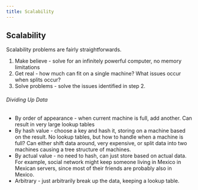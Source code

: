 ```yaml
---
title: Scalability
---
```


## Scalability
Scalability problems are fairly straightforwards.

1. Make believe - solve for an infinitely powerful computer, no memory limitations
2. Get real - how much can fit on a single machine? What issues occur when splits occur?
3. Solve problems - solve the issues identified in step 2.

###### Dividing Up Data
* By order of appearance - when current machine is full, add another. Can result
in very large lookup tables
* By hash value - choose a key and hash it, storing on a machine based on the result.
No lookup tables, but how to handle when a machine is full? Can either shift data
around, very expensive, or split data into two machines causing a tree structure
of machines.
* By actual value - no need to hash, can just store based on actual data. For example,
social network might keep someone living in Mexico in Mexican servers, since most
of their friends are probably also in Mexico.
* Arbitrary - just arbitrarily break up the data, keeping a lookup table.
